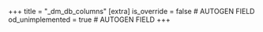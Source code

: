 +++
title = "_dm_db_columns"
[extra]
is_override = false # AUTOGEN FIELD
od_unimplemented = true # AUTOGEN FIELD
+++